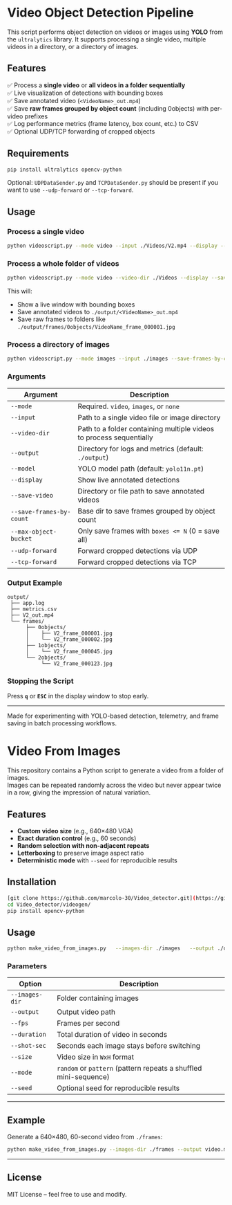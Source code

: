 # Video Object Detection Pipeline

This script performs object detection on videos or images using **YOLO** from the `ultralytics` library.
It supports processing a single video, multiple videos in a directory, or a directory of images.

## Features

✅ Process a **single video** or **all videos in a folder sequentially**  
✅ Live visualization of detections with bounding boxes  
✅ Save annotated video (`<VideoName>_out.mp4`)  
✅ Save **raw frames grouped by object count** (including 0objects) with per-video prefixes  
✅ Log performance metrics (frame latency, box count, etc.) to CSV  
✅ Optional UDP/TCP forwarding of cropped objects

## Requirements

```bash
pip install ultralytics opencv-python
```

Optional: `UDPDataSender.py` and `TCPDataSender.py` should be present if you want to use `--udp-forward` or `--tcp-forward`.

## Usage

### Process a single video

```bash
python videoscript.py --mode video --input ./Videos/V2.mp4 --display --save-video ./output/V2_out.mp4 --save-frames-by-count ./output/frames
```

### Process a whole folder of videos

```bash
python videoscript.py --mode video --video-dir ./Videos --display --save-video ./output --save-frames-by-count ./output/frames --max-object-bucket 50
```

This will:
- Show a live window with bounding boxes
- Save annotated videos to `./output/<VideoName>_out.mp4`
- Save raw frames to folders like `./output/frames/0objects/VideoName_frame_000001.jpg`

### Process a directory of images

```bash
python videoscript.py --mode images --input ./images --save-frames-by-count ./output/frames
```

### Arguments

| Argument | Description |
|---------|-------------|
| `--mode` | Required. `video`, `images`, or `none` |
| `--input` | Path to a single video file or image directory |
| `--video-dir` | Path to a folder containing multiple videos to process sequentially |
| `--output` | Directory for logs and metrics (default: `./output`) |
| `--model` | YOLO model path (default: `yolo11n.pt`) |
| `--display` | Show live annotated detections |
| `--save-video` | Directory or file path to save annotated videos |
| `--save-frames-by-count` | Base dir to save frames grouped by object count |
| `--max-object-bucket` | Only save frames with `boxes <= N` (0 = save all) |
| `--udp-forward` | Forward cropped detections via UDP |
| `--tcp-forward` | Forward cropped detections via TCP |

### Output Example

```
output/
 ├── app.log
 ├── metrics.csv
 ├── V2_out.mp4
 └── frames/
      ├── 0objects/
      │    ├── V2_frame_000001.jpg
      │    └── V2_frame_000002.jpg
      ├── 1objects/
      │    └── V2_frame_000045.jpg
      └── 2objects/
           └── V2_frame_000123.jpg
```

### Stopping the Script

Press **`q`** or **`ESC`** in the display window to stop early.

---

Made for experimenting with YOLO-based detection, telemetry, and frame saving in batch processing workflows.


# Video From Images 

This repository contains a Python script to generate a video from a folder of images.  
Images can be repeated randomly across the video but never appear twice in a row, giving the impression of natural variation.

## Features
- **Custom video size** (e.g., 640×480 VGA)
- **Exact duration control** (e.g., 60 seconds)
- **Random selection with non-adjacent repeats**
- **Letterboxing** to preserve image aspect ratio
- **Deterministic mode** with `--seed` for reproducible results

## Installation

```bash
[git clone https://github.com/marcolo-30/Video_detector.git](https://github.com/marcolo-30/Video_detector.git)
cd Video_detector/videogen/
pip install opencv-python
```

## Usage

```bash
python make_video_from_images.py   --images-dir ./images   --output ./output.mp4   --fps 30   --duration 60   --shot-sec 0.5   --size 640x480   --mode random   --seed 42
```

### Parameters
| Option           | Description |
|------------------|-------------|
| `--images-dir`   | Folder containing images |
| `--output`       | Output video path |
| `--fps`          | Frames per second |
| `--duration`     | Total duration of video in seconds |
| `--shot-sec`     | Seconds each image stays before switching |
| `--size`         | Video size in `WxH` format |
| `--mode`         | `random` or `pattern` (pattern repeats a shuffled mini-sequence) |
| `--seed`         | Optional seed for reproducible results |

---

## Example

Generate a 640×480, 60-second video from `./frames`:

```bash
python make_video_from_images.py --images-dir ./frames --output video.mp4 --size 640x480
```

---

## License
MIT License – feel free to use and modify.
